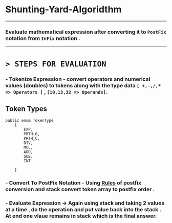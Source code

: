 # Shunting-Yard-Algoridthm
---
### Evaluate mathematical expression after converting it to ```PostFix``` notation from ```InFix``` notation .
---
# ```> STEPS FOR EVALUATION```
### - **Tokenize Expression** - convert operators and numerical values (doubles) to tokens along with the type data `[ +,-,/,* => Operators ]` , `[10,13,32 => Operands]`.

## Token Types
```
public enum TokenType
	{
		EXP,
		PRTH_O,
		PRTH_C,
		DIV,
		MUL,
		ADD,
		SUB,
		INT 
		
	}
```

### - **Convert To PostFix Notation** - Using [Rules](https://www.javatpoint.com/convert-infix-to-postfix-notation) of postfix conversion and stack convert token array to postfix order .


### - **Evaluate Expression** -> Again using stack and taking 2 values at a time , do the operation and put value back into the stack . At end one vlaue remains in stack which is the final answer.


